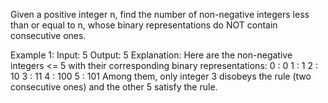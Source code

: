 Given a positive integer n, find the number of non-negative integers less than or equal to n, whose binary representations do NOT contain consecutive ones.

Example 1:
Input: 5
Output: 5
Explanation: 
Here are the non-negative integers <= 5 with their corresponding binary representations:
0 : 0
1 : 1
2 : 10
3 : 11
4 : 100
5 : 101
Among them, only integer 3 disobeys the rule (two consecutive ones) and the other 5 satisfy the rule. 